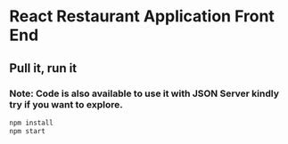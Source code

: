 # React Restaurant Application Front End


## Pull it, run it

### Note: Code is also available to use it with JSON Server kindly try if you want to explore.

```bash
npm install
npm start
```
